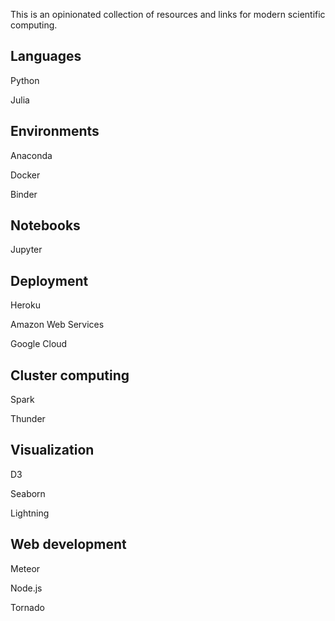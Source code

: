 This is an opinionated collection of resources and links for modern scientific computing.

## Languages

Python

Julia

## Environments

Anaconda

Docker

Binder

## Notebooks

Jupyter

## Deployment

Heroku

Amazon Web Services

Google Cloud

## Cluster computing

Spark

Thunder

## Visualization

D3

Seaborn

Lightning

## Web development

Meteor

Node.js

Tornado



